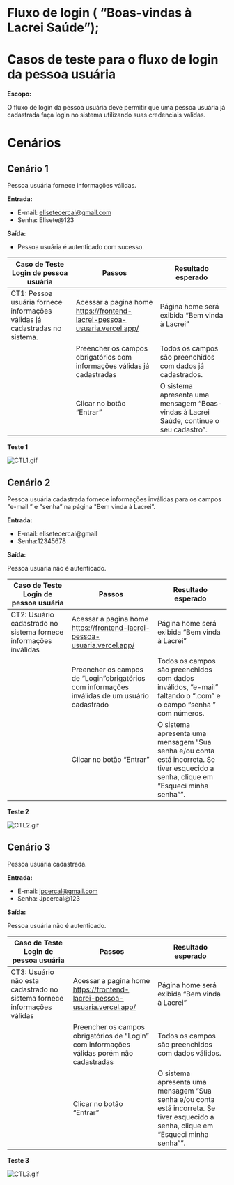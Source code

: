 # Fluxo de login ( “Boas-vindas à Lacrei Saúde”);

# **Casos de teste para o fluxo de login da pessoa usuária**

**Escopo:**

O fluxo de login da pessoa usuária deve permitir que uma pessoa usuária já cadastrada faça login no sistema utilizando suas credenciais validas.

# **Cenários**

## **Cenário 1**

Pessoa usuária fornece informações válidas.

**Entrada:**

- E-mail: elisetecercal@gmail.com
- Senha: Elisete@123

**Saída:**

- Pessoa usuária é autenticado com sucesso.

| Caso de Teste Login de pessoa usuária | Passos | Resultado esperado |
| --- | --- | --- |
| CT1: Pessoa usuária fornece informações válidas já cadastradas no sistema. | Acessar a pagina home https://frontend-lacrei-pessoa-usuaria.vercel.app/ | Página home será exibida “Bem vinda à Lacrei” |
|  | Preencher os campos obrigatórios com informações válidas já cadastradas | Todos os campos são preenchidos com dados já cadastrados. |
|  | Clicar no botão “Entrar” | O sistema apresenta uma mensagem “Boas-vindas à Lacrei Saúde, continue o seu cadastro”. |

**Teste 1**

![CTL1.gif](Fluxo%20de%20login%20(%20%E2%80%9CBoas-vindas%20a%CC%80%20Lacrei%20Sau%CC%81de%E2%80%9D);%2066407d94d1f84d989889fa2b6d5a6937/CTL1.gif)

## **Cenário 2**

Pessoa usuária cadastrada fornece informações inválidas para os campos "e-mail ” e "senha” na página "Bem vinda à Lacrei”.

**Entrada:**

- E-mail: elisetecercal@gmail
- Senha:12345678

**Saída:**

Pessoa usuária não é autenticado.

| Caso de Teste Login de pessoa usuária | Passos | Resultado esperado |
| --- | --- | --- |
| CT2: Usuário cadastrado no sistema fornece informações inválidas  | Acessar a pagina home https://frontend-lacrei-pessoa-usuaria.vercel.app/ | Página home será exibida “Bem vinda à Lacrei” |
|  | Preencher os campos de “Login”obrigatórios com informações inválidas de um usuário cadastrado | Todos os campos são preenchidos com dados inválidos, “e-mail” faltando o “.com” e o campo “senha ” com números. |
|  | Clicar no botão “Entrar” | O sistema apresenta uma mensagem “Sua senha e/ou conta está incorreta. Se tiver esquecido a senha, clique em “Esqueci minha senha””. |

**Teste 2**

![CTL2.gif](Fluxo%20de%20login%20(%20%E2%80%9CBoas-vindas%20a%CC%80%20Lacrei%20Sau%CC%81de%E2%80%9D);%2066407d94d1f84d989889fa2b6d5a6937/CTL2.gif)

## **Cenário 3**

Pessoa usuária cadastrada.

**Entrada:**

- E-mail: jpcercal@gmail.com
- Senha: Jpcercal@123

**Saída:**

Pessoa usuária não é autenticado.

| Caso de Teste Login de pessoa usuária | Passos | Resultado esperado |
| --- | --- | --- |
| CT3: Usuário não esta cadastrado no sistema fornece informações válidas  | Acessar a pagina home https://frontend-lacrei-pessoa-usuaria.vercel.app/ | Página home será exibida “Bem vinda à Lacrei” |
|  | Preencher os campos obrigatórios de “Login” com informações válidas porém não cadastradas | Todos os campos são preenchidos com dados válidos. |
|  | Clicar no botão “Entrar” | O sistema apresenta uma mensagem “Sua senha e/ou conta está incorreta. Se tiver esquecido a senha, clique em “Esqueci minha senha””. |

**Teste 3**

![CTL3.gif](Fluxo%20de%20login%20(%20%E2%80%9CBoas-vindas%20a%CC%80%20Lacrei%20Sau%CC%81de%E2%80%9D);%2066407d94d1f84d989889fa2b6d5a6937/CTL3.gif)